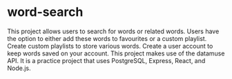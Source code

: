 # word-search
This project allows users to search for words or related words. Users have the option to either add these words to favourites or a custom playlist. Create custom playlists to store various words. Create a user account to keep words saved on your account. This project makes use of the datamuse API. It is a practice project that uses PostgreSQL, Express, React, and Node.js.
